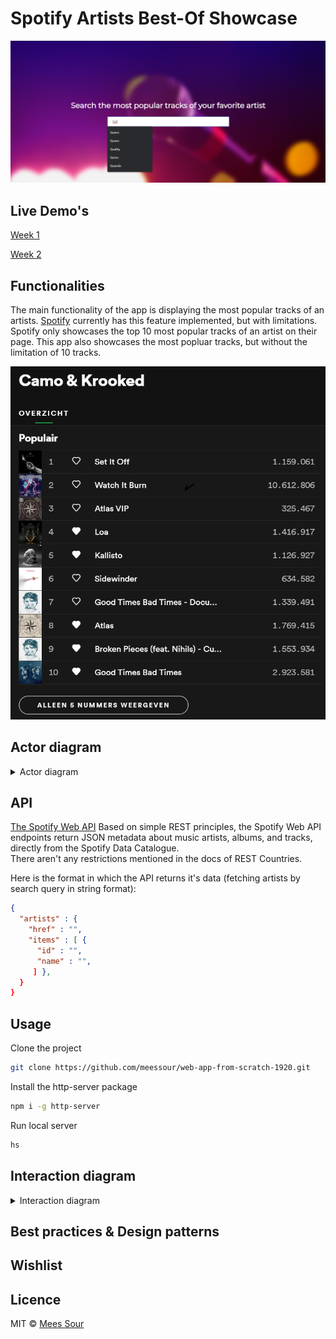 # Spotify Artists Best-Of Showcase

![Preview](img\website-preview.png)

## Live Demo's

[Week 1](https://meessour.github.io/web-app-from-scratch-1920/week-1/)

[Week 2](https://meessour.github.io/web-app-from-scratch-1920/week-2/)

## Functionalities

The main functionality of the app is displaying the most popular tracks of an artists. [Spotify](https://www.spotify.com/) currently has this feature implemented, but with limitations. Spotify only showcases the top 10 most popular tracks of an artist on their page. This app also showcases the most popluar tracks, but without the limitation of 10 tracks.

![Overview](img\camo_krooked_most_popluar.png)

## Actor diagram
 
<details>
<summary>Actor diagram</summary>

![Actor diagram](../)
</details>

## API

[The Spotify Web API](https://developer.spotify.com/documentation/web-api/) Based on simple REST principles, the Spotify Web API endpoints return JSON metadata about music artists, albums, and tracks, directly from the Spotify Data Catalogue.
<br/>
There aren't any restrictions mentioned in the docs of REST Countries.

Here is the format in which the API returns it's data (fetching artists by search query in string format):
```json
{
  "artists" : {
    "href" : "",
    "items" : [ {
      "id" : "",
      "name" : "",
     ] },
  }
}
```

## Usage

Clone the project
```bash
git clone https://github.com/meessour/web-app-from-scratch-1920.git
```

Install the http-server package
```bash
npm i -g http-server
```

Run local server
```bash
hs
```

## Interaction diagram
 
<details>
<summary>Interaction diagram</summary>

![Interaction diagram](../)
</details>

## Best practices & Design patterns

## Wishlist

## Licence
MIT © [Mees Sour](https://github.com/meessour)